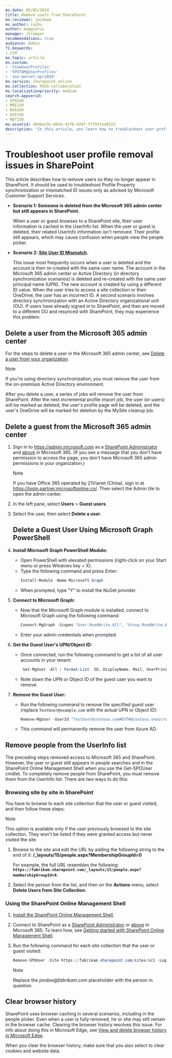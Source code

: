 ```yaml
---
ms.date: 05/02/2024
title: Remove users from SharePoint
ms.reviewer: jmcdowe
ms.author: ruihu
author: maggierui
manager: jtremper
recommendations: true
audience: Admin
f1.keywords:
- CSH
ms.topic: article
ms.custom:
- 'ViewUserProfiles'
- 'SPOTAMgUserProfiles'
- 'seo-marvel-apr2020'
ms.service: sharepoint-online
ms.collection: M365-collaboration
ms.localizationpriority: medium
search.appverid:
- SPO160
- MOE150
- BSA160
- GSP150
- MET150
ms.assetid: 494bec9c-6654-41f0-920f-f7f937ea9723
description: "In this article, you learn how to troubleshoot user profile removal issues in SharePoint and Remove users from SharePoint."
---
```


# Troubleshoot user profile removal issues in SharePoint

This article describes how to remove users so they no longer appear in SharePoint. It should be used to troubleshoot Profile Property synchronization or mismatched ID issues only as advised by Microsoft Customer Support Services.

- **Scenario 1: Someone is deleted from the Microsoft 365 admin center but still appears in SharePoint.**
 
    When a user or guest browses to a SharePoint site, their user information is cached in the UserInfo list. When the user or guest is deleted, their related UserInfo information isn't removed. Their profile still appears, which may cause confusion when people view the people picker.

- **Scenario 2: [Site User ID Mismatch](/sharepoint/troubleshoot/sharing-and-permissions/fix-site-user-id-mismatch).**
 
    This issue most frequently occurs when a user is deleted and the account is then re-created with the same user name. The account in the Microsoft 365 admin center or Active Directory (in directory synchronization scenarios) is deleted and re-created with the same user principal name (UPN). The new account is created by using a different ID value. When the user tries to access a site collection or their OneDrive, the user has an incorrect ID. A second scenario involves directory synchronization with an Active Directory organizational unit (OU). If users have already signed in to SharePoint, and then are moved to a different OU and resynced with SharePoint, they may experience this problem.
 
## Delete a user from the Microsoft 365 admin center

For the steps to delete a user in the Microsoft 365 admin center, see [Delete a user from your organization](/office365/admin/add-users/delete-a-user).
 
> [!NOTE]
>   If you're using directory synchronization, you must remove the user from the on-premises Active Directory environment.

 After you delete a user, a series of jobs will remove the user from SharePoint. After the next incremental profile import job, the user (or users) will be marked as deleted, the user's profile page will be deleted, and the user's OneDrive will be marked for deletion by the MySite cleanup job.

## Delete a guest from the Microsoft 365 admin center

1. Sign in to https://admin.microsoft.com as a [SharePoint Administrator](/sharepoint/sharepoint-admin-role) and [above](/microsoft-365/admin/add-users/about-admin-roles) in Microsoft 365. (If you see a message that you don't have permission to access the page, you don't have Microsoft 365 admin permissions in your organization.)

    > [!NOTE]
    > If you have Office 365 operated by 21Vianet (China), sign in at https://login.partner.microsoftonline.cn/. Then select the Admin tile to open the admin center.  

1. In the left pane, select **Users** \> **Guest users**.

1. Select the user, then select **Delete a user**.

   ## Delete a Guest User Using Microsoft Graph PowerShell

1. **Install Microsoft Graph PowerShell Module:**
   - Open PowerShell with elevated permissions (right-click on your Start menu or press Windows key + X).
   - Type the following command and press Enter:
     ```PowerShell
     Install-Module -Name Microsoft.Graph
     ```
   - When prompted, type "Y" to install the NuGet provider.

2. **Connect to Microsoft Graph:**
   - Now that the Microsoft Graph module is installed, connect to Microsoft Graph using the following command:
     ```PowerShell
     Connect-MgGraph -Scopes "User.ReadWrite.All", "Group.ReadWrite.All"
     ```
   - Enter your admin credentials when prompted.

3. **Get the Guest User's UPN/Object ID:**
   - Once connected, run the following command to get a list of all user accounts in your tenant:
     ```PowerShell
      Get-MgUser -All | Format-List  ID, DisplayName, Mail, UserPrincipalName
     ```
   - Note down the UPN or Object ID of the guest user you want to remove.

4. **Remove the Guest User:**
   - Run the following command to remove the specified guest user (replace `TestUser@example.com` with the actual UPN or Object ID):
     ```PowerShell
     Remove-MgUser -UserId "TestUser@contoso.com#EXT#@contoso.onmicrosoft.com"
     ```
   - This command will permanently remove the user from Azure AD.

## Remove people from the UserInfo list

The preceding steps removed access to Microsoft 365 and SharePoint. However, the user or guest still appears in people searches and in the SharePoint Online Management Shell when you use the Get-SPOUser cmdlet. To completely remove people from SharePoint, you must remove them from the UserInfo list. There are two ways to do this:

### Browsing site by site in SharePoint 

You have to browse to each site collection that the user or guest visited, and then follow these steps:
 
> [!NOTE]
> This option is available only if the user previously browsed to the site collection. They won't be listed if they were granted access but never visited the site. 

1. Browse to the site and edit the URL by adding the following string to the end of it: **/_layouts/15/people.aspx?MembershipGroupId=0**
 
     For example, the full URL resembles the following: **`https://fabrikam.sharepoint.com/_layouts/15/people.aspx?membershipGroupId=0`.**

2. Select the person from the list, and then on the **Actions** menu, select **Delete Users from Site Collection**.
 
### Using the SharePoint Online Management Shell

1. [Install the SharePoint Online Management Shell](/powershell/sharepoint/sharepoint-online/connect-sharepoint-online).

2. Connect to SharePoint as a [SharePoint Administrator](/sharepoint/sharepoint-admin-role) or [above](/microsoft-365/admin/add-users/about-admin-roles) in Microsoft 365. To learn how, see [Getting started with SharePoint Online Management Shell](/powershell/sharepoint/sharepoint-online/connect-sharepoint-online).
    
3. Run the following command for each site collection that the user or guest visited:

   ```PowerShell
   Remove-SPOUser -Site https://fabrikam.sharepoint.com/sites/sc1 -LoginName jondoe@fabrikam.com
   ```
   > [!NOTE]
   >  Replace the _jondoe@fabrikam.com_ placeholder with the person in question.  

## Clear browser history

SharePoint uses browser caching in several scenarios, including in the people picker. Even when a user is fully removed, he or she may still remain in the browser cache. Clearing the browser history resolves this issue. For info about doing this in Microsoft Edge, see [View and delete browser history in Microsoft Edge](https://support.microsoft.com/help/10607).

When you clear the browser history, make sure that you also select to clear cookies and website data.

